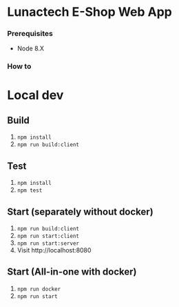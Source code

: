 # Lunactech E-Shop Web App #

### Prerequisites ###
* Node 8.X

### How to ###

# Local dev 
## Build
1. `npm install`
2. `npm run build:client`

## Test
1. `npm install`
2. `npm test`

## Start (separately without docker)
1. `npm run build:client`
2. `npm run start:client`
3. `npm run start:server`
4. Visit http://localhost:8080

## Start (All-in-one with docker)
1. `npm run docker`
2. `npm run start`
